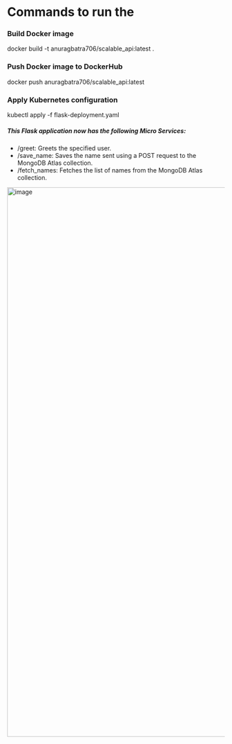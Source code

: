 # Commands to run the 

### Build Docker image
docker build -t anuragbatra706/scalable_api:latest .

### Push Docker image to DockerHub
docker push anuragbatra706/scalable_api:latest

### Apply Kubernetes configuration
kubectl apply -f flask-deployment.yaml


##### This Flask application now has the following Micro Services:

- /greet: Greets the specified user.
- /save_name: Saves the name sent using a POST request to the MongoDB Atlas collection.
- /fetch_names: Fetches the list of names from the MongoDB Atlas collection.

<img width="1269" alt="image" src="https://github.com/DevelopedByAnurag/scalable_services/assets/25814581/c9e08c0a-d1b3-4bb4-9727-bb43c2bd6ef9">
